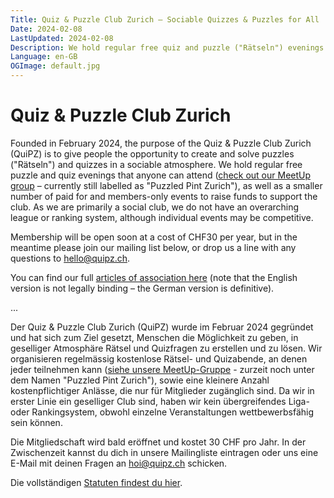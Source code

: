 ```yaml
---
Title: Quiz & Puzzle Club Zurich – Sociable Quizzes & Puzzles for All
Date: 2024-02-08
LastUpdated: 2024-02-08
Description: We hold regular free quiz and puzzle ("Rätseln") evenings that anyone can attend plus a smaller number of paid for and members-only events. Come join us!
Language: en-GB
OGImage: default.jpg
---
```

# Quiz & Puzzle Club Zurich

Founded in February 2024, the purpose of the Quiz & Puzzle Club Zurich (QuiPZ) is to give people the opportunity to create and solve puzzles ("Rätseln") and quizzes in a sociable atmosphere. We hold regular free puzzle and quiz evenings that anyone can attend ([check out our MeetUp group](https://www.meetup.com/puzzled-pint-zurich/) – currently still labelled as "Puzzled Pint Zurich"), as well as a smaller number of paid for and members-only events to raise funds to support the club. As we are primarily a social club, we do not have an overarching league or ranking system, although individual events may be competitive. 

Membership will be open soon at a cost of CHF30 per year, but in the meantime please join our mailing list below, or drop us a line with any questions to [hello@quipz.ch](mailto:hello@quipz.ch). 

You can find our full [articles of association here](%assets_url%/documents/club-documents/en-quipz-articles-of-association.pdf) (note that the English version is not legally binding – the German version is definitive).

...

Der Quiz & Puzzle Club Zurich (QuiPZ) wurde im Februar 2024 gegründet und hat sich zum Ziel gesetzt, Menschen die Möglichkeit zu geben, in geselliger Atmosphäre Rätsel und Quizfragen zu erstellen und zu lösen. Wir organisieren regelmässig kostenlose Rätsel- und Quizabende, an denen jeder teilnehmen kann ([siehe unsere MeetUp-Gruppe](https://www.meetup.com/puzzled-pint-zurich/) - zurzeit noch unter dem Namen "Puzzled Pint Zurich"), sowie eine kleinere Anzahl kostenpflichtiger Anlässe, die nur für Mitglieder zugänglich sind. Da wir in erster Linie ein geselliger Club sind, haben wir kein übergreifendes Liga- oder Rankingsystem, obwohl einzelne Veranstaltungen wettbewerbsfähig sein können.

Die Mitgliedschaft wird bald eröffnet und kostet 30 CHF pro Jahr. In der Zwischenzeit kannst du dich in unsere Mailingliste eintragen oder uns eine E-Mail mit deinen Fragen an [hoi@quipz.ch](mailto:hoi@quipz.ch) schicken.

Die vollständigen [Statuten findest du hier](%assets_url%/documents/club-documents/de-quipz-statuten.pdf).
